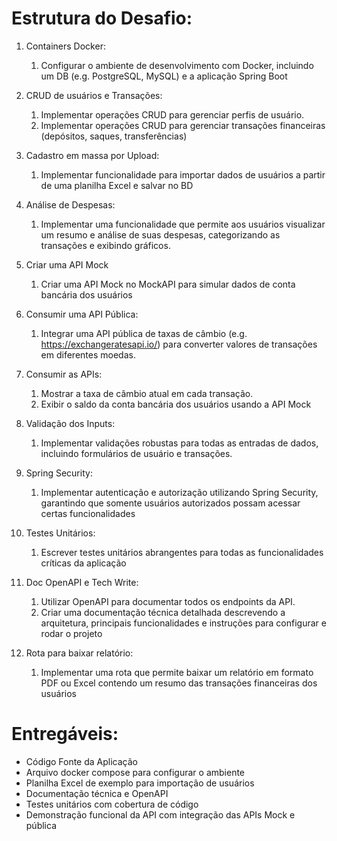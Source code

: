 # Estrutura do Desafio:

1. Containers Docker:
    1. Configurar o ambiente de desenvolvimento com Docker, incluindo um DB (e.g. PostgreSQL, MySQL) e a aplicação Spring Boot


2. CRUD de usuários e Transações:
    1. Implementar operações CRUD para gerenciar perfis de usuário.
    2. Implementar operações CRUD para gerenciar transações financeiras (depósitos, saques, transferências)


3. Cadastro em massa por Upload:
    1. Implementar funcionalidade para importar dados de usuários a partir de uma planilha Excel e salvar no BD


4. Análise de Despesas:
    1. Implementar uma funcionalidade que permite aos usuários visualizar um resumo e análise de suas despesas, categorizando as transações e exibindo gráficos.


5. Criar uma API Mock
    1. Criar uma API Mock no MockAPI para simular dados de conta bancária dos usuários


6. Consumir uma API Pública:
    1. Integrar uma API pública de taxas de câmbio (e.g. https://exchangeratesapi.io/) para converter valores de transações em diferentes moedas.


7. Consumir as APIs:
    1. Mostrar a taxa de câmbio atual em cada transação.
    2. Exibir o saldo da conta bancária dos usuários usando a API Mock


8. Validação dos Inputs:
    1. Implementar validações robustas para todas as entradas de dados, incluindo formulários de usuário e transações.


9. Spring Security:
    1. Implementar autenticação e autorização utilizando Spring Security, garantindo que somente usuários autorizados possam acessar certas funcionalidades


10. Testes Unitários:
    1. Escrever testes unitários abrangentes para todas as funcionalidades críticas da aplicação


11. Doc OpenAPI e Tech Write:
    1. Utilizar OpenAPI para documentar todos os endpoints da API.
    2. Criar uma documentação técnica detalhada descrevendo a arquitetura, principais funcionalidades e instruções para configurar e rodar o projeto


12. Rota para baixar relatório:
    1. Implementar uma rota que permite baixar um relatório em formato PDF ou Excel contendo um resumo das transações financeiras dos usuários

# Entregáveis:
- Código Fonte da Aplicação
- Arquivo docker compose para configurar o ambiente
- Planilha Excel de exemplo para importação de usuários
- Documentação técnica e OpenAPI
- Testes unitários com cobertura de código
- Demonstração funcional da API com integração das APIs Mock e pública





